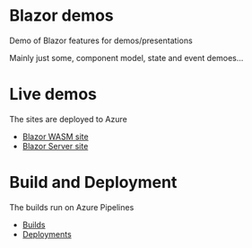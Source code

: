# Blazor demos
Demo of Blazor features for demos/presentations

Mainly just some, component model, state and event demoes...

# Live demos

The sites are deployed to Azure

* [Blazor WASM site](https://blazorwasmdemo.z6.web.core.windows.net)
* [Blazor Server site](https://blazorpresentationdemo.azurewebsites.net/)

# Build and Deployment

The builds run on Azure Pipelines

* [Builds](https://dev.azure.com/sparreio/Public%20GitHub%20builds/_build?definitionId=21)
* [Deployments](https://dev.azure.com/sparreio/Public%20GitHub%20builds/_release?_a=releases&view=all&definitionId=4)